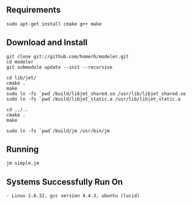 
Requirements
------------

    sudo apt-get install cmake g++ make



Download and Install
--------------------

    git clone git://github.com/homer6/modeler.git
    cd modeler
    git submodule update --init --recursive

    cd lib/jet/
    cmake .
    make
    sudo ln -fs `pwd`/build/libjet_shared.so /usr/lib/libjet_shared.so
    sudo ln -fs `pwd`/build/libjet_static.a /usr/lib/libjet_static.a

    cd ../..
    cmake .
    make

    sudo ln -fs `pwd`/build/jm /usr/bin/jm




Running
-------

    jm simple.jm



Systems Successfully Run On
---------------------------

    - Linux 2.6.32, gcc version 4.4.3, ubuntu (lucid)
